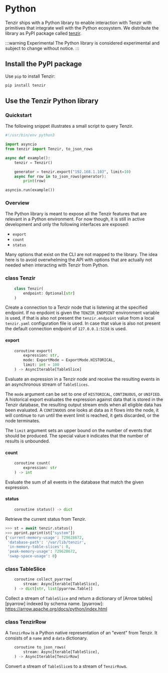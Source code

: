 # Python

Tenzir ships with a Python library to enable interaction with Tenzir with
primitives that integrate well with the Python ecosystem. We distribute the
library as PyPI package called [tenzir][pypi-page].

[pypi-page]: https://pypi.org/project/tenzir/

:::warning Experimental
The Python library is considered experimental and subject to change without
notice.
:::

## Install the PyPI package

Use `pip` to install Tenzir:

```bash
pip install tenzir
```

## Use the Tenzir Python library

### Quickstart

The following snippet illustrates a small script to query Tenzir.

```py
#!/usr/bin/env python3

import asyncio
from tenzir import Tenzir, to_json_rows

async def example():
    tenzir = Tenzir()

    generator = tenzir.export("192.168.1.103", limit=10)
    async for row in to_json_rows(generator):
        print(row)

asyncio.run(example())
```

### Overview

The Python library is meant to expose all the Tenzir features that are relevant
in a Python environment. For now though, it is still in active development and
only the following interfaces are exposed:

- `export`
- `count`
- `status`

Many options that exist on the CLI are not mapped to the library. The idea here
is to avoid overwhelming the API with options that are actually not needed when
interacting with Tenzir from Python.

### class Tenzir

```py
    class Tenzir(
        endpoint: Optional[str]
    )
```

Create a connection to a Tenzir node that is listening at the specified
endpoint. If no enpdoint is given the `TENZIR_ENDPOINT` environment variable is
used, if that is also not present the `tenzir.endpoint` value from a local
`tenzir.yaml` configuration file is used. In case that value is also not present
the default connection endpoint of `127.0.0.1:5158` is used.

#### export

```py
    coroutine export(
        expression: str,
        mode: ExportMode = ExportMode.HISTORICAL,
        limit: int = 100
    ) -> AsyncIterable[TableSlice]
```

Evaluate an expression in a Tenzir node and receive the resulting events in an
asynchronous stream of `TableSlices`.

The `mode` argument can be set to one of `HISTORICAL`, `CONTINUOUS`, or
`UNIFIED`. A historical export evaluates the expression against data
that is stored in the Tenzir database, the resulting output stream ends
when all eligible data has been evaluated. A `CONTINUOUS` one looks at data
as it flows into the node, it will continue to run until the event limit is
reached, it gets discarded, or the node terminates.

The `limit` argument sets an upper bound on the number of events that should
be produced. The special value `0` indicates that the number of results is
unbounded.

#### count

```py
    coroutine count(
        expression: str
    ) -> int
```

Evaluate the sum of all events in the database that match the given expression.

#### status

```py
    coroutine status() -> dict
```

Retrieve the current status from Tenzir.

```py
>>> st = await tenzir.status()
>>> pprint.pprint(st["system"])
{'current-memory-usage': 729628672,
 'database-path': '/var/lib/tenzir',
 'in-memory-table-slices': 0,
 'peak-memory-usage': 729628672,
 'swap-space-usage': 0}
```

### class TableSlice

```py
    coroutine collect_pyarrow(
        stream: AsyncIterable[TableSlice],
    ) -> dict[str, list[pyarrow.Table]]
```

Collect a stream of `TableSlice` and return a dictionary of [Arrow
tables][pyarrow] indexed by schema name.
[pyarrow]: https://arrow.apache.org/docs/python/index.html

### class TenzirRow

A `TenzirRow` is a Python native representation of an "event" from Tenzir. It
consists of a `name` and a `data` dictionary.

```py
    coroutine to_json_rows(
        stream: AsyncIterable[TableSlice],
    ) -> AsyncIterable[TenzirRow]
```

Convert a stream of `TableSlice`s to a stream of `TenzirRow`s.
